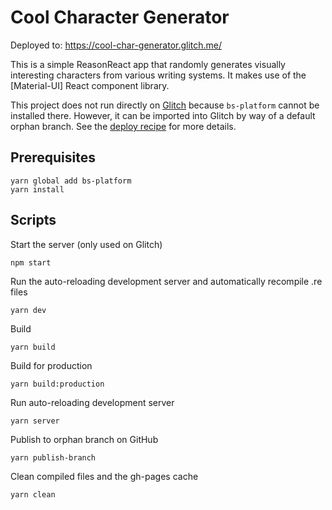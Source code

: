 # Cool Character Generator

Deployed to: https://cool-char-generator.glitch.me/

This is a simple ReasonReact app that randomly generates visually interesting characters from various writing systems. It makes use of the [Material-UI] React component library.

This project does not run directly on [Glitch](https://glitch.com) because `bs-platform` cannot be installed there. However, it can be imported into Glitch by way of a default orphan branch. See the [deploy recipe](DEPLOY.md) for more details.

## Prerequisites

    yarn global add bs-platform
    yarn install

## Scripts

Start the server (only used on Glitch)

    npm start

Run the auto-reloading development server and automatically recompile .re files

    yarn dev

Build

    yarn build

Build for production

    yarn build:production

Run auto-reloading development server

    yarn server

Publish to orphan branch on GitHub

    yarn publish-branch

Clean compiled files and the gh-pages cache

    yarn clean
